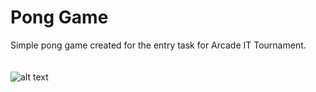 # Pong Game
Simple pong game created for the entry task for Arcade IT Tournament.<br/>
<br/>
<br/>
![alt text](https://github.com/rwedzony/pong_rafwedz/blob/master/pong_images/pong_rafwedz_demo.png) 
